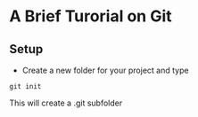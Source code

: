 # A Brief Turorial on Git


## Setup

- Create a new folder for your project and type
```shell
git init
```
This will create a .git subfolder

